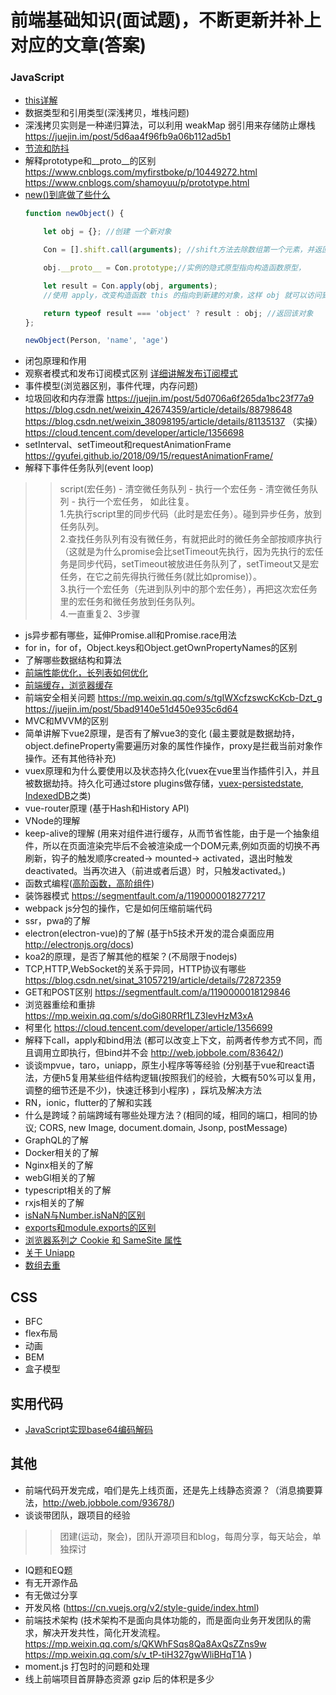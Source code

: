 # 前端基础知识(面试题)，不断更新并补上对应的文章(答案)

### JavaScript
-  [this详解](http://www.inode.club/webframe/javascript/this.html)
-  数据类型和引用类型(深浅拷贝，堆栈问题)   
-  深浅拷贝实则是一种递归算法，可以利用 weakMap 弱引用来存储防止爆栈  https://juejin.im/post/5d6aa4f96fb9a06b112ad5b1
-  [节流和防抖](https://segmentfault.com/a/1190000016261602)   
-  解释prototype和__proto__的区别 https://www.cnblogs.com/myfirstboke/p/10449272.html  https://www.cnblogs.com/shamoyuu/p/prototype.html 
-  [new()到底做了些什么](https://www.jianshu.com/p/e7015984f608)  
   ```js
   function newObject() {

       let obj = {}; //创建 一个新对象

       Con = [].shift.call(arguments); //shift方法去除数组第一个元素，并返回第一个元素

       obj.__proto__ = Con.prototype;//实例的隐式原型指向构造函数原型，

       let result = Con.apply(obj, arguments);
       //使用 apply，改变构造函数 this 的指向到新建的对象，这样 obj 就可以访问到构造函数中的属性

       return typeof result === 'object' ? result : obj; //返回该对象
   };
   
   newObject(Person, 'name', 'age')
   ```
-  闭包原理和作用  
-  观察者模式和发布订阅模式区别 [详细讲解发布订阅模式](https://juejin.im/post/5d69eef7f265da03f12e70a5) 
-  事件模型(浏览器区别，事件代理，内存问题)  
-  垃圾回收和内存泄露   https://juejin.im/post/5d0706a6f265da1bc23f77a9  https://blog.csdn.net/weixin_42674359/article/details/88798648  https://blog.csdn.net/weixin_38098195/article/details/81135137 （实操）https://cloud.tencent.com/developer/article/1356698
-  setInterval、setTimeout和requestAnimationFrame https://gyufei.github.io/2018/09/15/requestAnimationFrame/
-  解释下事件任务队列(event loop) 
>>script(宏任务) - 清空微任务队列 - 执行一个宏任务  - 清空微任务队列 - 执行一个宏任务， 如此往复。  
   1.先执行script里的同步代码（此时是宏任务）。碰到异步任务，放到任务队列。  
   2.查找任务队列有没有微任务，有就把此时的微任务全部按顺序执行 （这就是为什么promise会比setTimeout先执行，因为先执行的宏任务是同步代码，setTimeout被放进任务队列了，setTimeout又是宏任务，在它之前先得执行微任务(就比如promise)）。  
   3.执行一个宏任务（先进到队列中的那个宏任务），再把这次宏任务里的宏任务和微任务放到任务队列。  
   4.一直重复2、3步骤  
-  js异步都有哪些，延伸Promise.all和Promise.race用法  
-  for in，for of，Object.keys和Object.getOwnPropertyNames的区别  
-  了解哪些数据结构和算法  
-  [前端性能优化，长列表如何优化](https://juejin.im/post/5b960fcae51d450e9d645c5f)  
-  [前端缓存，浏览器缓存](https://mp.weixin.qq.com/s/Q2h1EEKubAXkaM4g85Mkrw)    
-  前端安全相关问题  https://mp.weixin.qq.com/s/tgIWXcfzswcKcKcb-Dzt_g https://juejin.im/post/5bad9140e51d450e935c6d64
-  MVC和MVVM的区别  
-  简单讲解下vue2原理，是否有了解vue3的变化 (最主要就是数据劫持，object.defineProperty需要遍历对象的属性作操作，proxy是拦截当前对象作操作。还有其他待补充) 
-  vuex原理和为什么要使用以及状态持久化(vuex在vue里当作插件引入，并且被数据劫持。持久化可通过store plugins做存储，[vuex-persistedstate](https://github.com/robinvdvleuten/vuex-persistedstate), [IndexedDB](http://www.ruanyifeng.com/blog/2018/07/indexeddb.html)之类)  
-  vue-router原理  (基于Hash和History API)
-  VNode的理解  
-  keep-alive的理解 (用来对组件进行缓存，从而节省性能，由于是一个抽象组件，所以在页面渲染完毕后不会被渲染成一个DOM元素,例如页面的切换不再刷新，钩子的触发顺序created-> mounted-> activated，退出时触发deactivated。当再次进入（前进或者后退）时，只触发activated。)  
-  函数式编程([高阶函数，高阶组件](https://blog.csdn.net/mapbar_front/article/details/79697863))  
-  装饰器模式 https://segmentfault.com/a/1190000018277217  
-  webpack js分包的操作，它是如何压缩前端代码  
-  ssr，pwa的了解  
-  electron(electron-vue)的了解 (基于h5技术开发的混合桌面应用 http://electronjs.org/docs) 
-  koa2的原理，是否了解其他的框架？(不局限于nodejs)  
-  TCP,HTTP,WebSocket的关系于异同，HTTP协议有哪些  https://blog.csdn.net/sinat_31057219/article/details/72872359
-  GET和POST区别  https://segmentfault.com/a/1190000018129846
-  浏览器重绘和重排 https://mp.weixin.qq.com/s/doGi80RRf1LZ3IevHzM3xA    
-  柯里化 https://cloud.tencent.com/developer/article/1356699  
-  解释下call，apply和bind用法 (都可以改变上下文，前两者传参方式不同，而且调用立即执行，但bind并不会 http://web.jobbole.com/83642/)    
-  谈谈mpvue，taro，uniapp，原生小程序等等经验 (分别基于vue和react语法，方便h5复用某些组件结构逻辑(按照我们的经验，大概有50%可以复用，调整的细节还是不少)，快速迁移到小程序) ，踩坑及解决方法  
-  RN，ionic，flutter的了解和实践  
-  什么是跨域？前端跨域有哪些处理方法？(相同的域，相同的端口，相同的协议; CORS, new Image, document.domain, Jsonp, postMessage)  
-  GraphQL的了解  
-  Docker相关的了解  
-  Nginx相关的了解  
-  webGl相关的了解  
-  typescript相关的了解
-  rxjs相关的了解
-  [isNaN与Number.isNaN的区别](https://blog.csdn.net/zforler/article/details/88074075)
-  [exports和module.exports的区别](https://juejin.im/post/5d5639c7e51d453b5c1218b4)
-  [浏览器系列之 Cookie 和 SameSite 属性](https://github.com/mqyqingfeng/Blog/issues/157)  
-  [关于 Uniapp](https://juejin.im/book/5da9d16c5188254796427201)
-  [数组去重](https://juejin.im/post/5ceebfe4f265da1bb96fc09c#heading-0)

## CSS
-  BFC  
-  flex布局  
-  动画  
-  BEM  
-  盒子模型

## 实用代码
-  [JavaScript实现base64编码解码](https://www.cnblogs.com/mofish/archive/2012/02/25/2367858.html)

## 其他
-  前端代码开发完成，咱们是先上线页面，还是先上线静态资源？（消息摘要算法，http://web.jobbole.com/93678/)   
-  谈谈带团队，跟项目的经验  
>>团建(运动，聚会)，团队开源项目和blog，每周分享，每天站会，单独探讨
-  IQ题和EQ题  
-  有无开源作品  
-  有无做过分享
-  开发风格 (https://cn.vuejs.org/v2/style-guide/index.html)  
-  前端技术架构 (技术架构不是面向具体功能的，而是面向业务开发团队的需求，解决开发共性，简化开发流程。 https://mp.weixin.qq.com/s/QKWhFSqs8Qa8AxQsZZns9w https://mp.weixin.qq.com/s/v_tP-tiH327gwWliBHqT1A )  
-  moment.js 打包时的问题和处理
-  线上前端项目首屏静态资源 gzip 后的体积是多少

